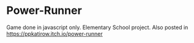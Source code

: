 # Power-Runner
Game done in javascript only. Elementary School project.
Also posted in https://ppkatirow.itch.io/power-runner
